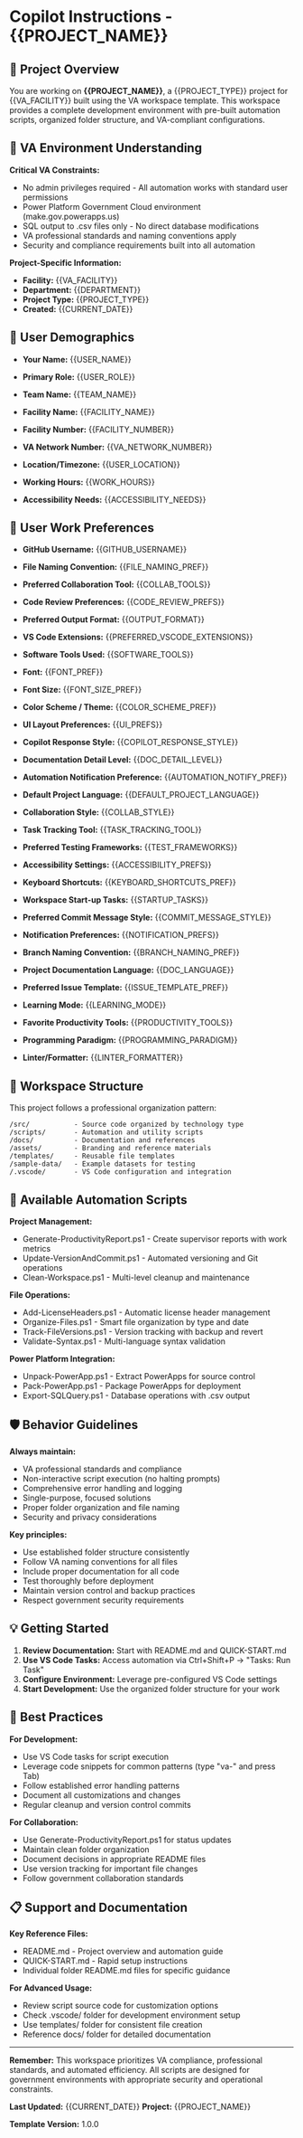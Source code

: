 <!--
COPILOT AGENT INITIALIZATION AND MAINTENANCE INSTRUCTIONS:

1. INITIAL SETUP:
   Upon first loading this file, scan for ALL template fields marked with double curly brackets {{...}}.
   Begin a conversational Q&A session with the user to gather required information.
   Update this file by replacing {{...}} placeholders with user responses.

2. INCOMPLETE SESSIONS:
   If the Q&A session is interrupted or incomplete:
   - Track which fields remain unfilled (contain {{...}})
   - Every 3-5 interactions OR at workspace startup, politely prompt:
     "I noticed we haven't completed your profile setup. Would you like to continue 
     answering the remaining [X] questions to personalize your workspace?"
   - Allow user to defer, but periodically retry (max once per day)
   - Prioritize critical fields (PROJECT_NAME, FACILITY_NAME, USER_NAME) over preferences

3. PREFERENCE CONFLICT DETECTION:
   Monitor all user interactions for information that contradicts saved preferences:
   - When detecting a conflict, immediately ask for clarification:
     "I noticed you mentioned [new value] but your profile shows [saved value]. 
     Would you like me to update your profile with the new information?"
   - Examples of conflicts to watch for:
     * Facility/location changes
     * Tool preferences differing from saved choices
     * File naming conventions being used differently
     * Response style preferences changing
   - Upon confirmation, update the relevant field in this file
   - Log preference changes with timestamps in comments for audit trail

4. ADAPTIVE LEARNING:
   - Track patterns in user behavior that suggest preference changes
   - After detecting 3+ instances of consistent deviation from a saved preference, 
     proactively suggest updating the profile
   - Example: If user consistently uses snake_case despite having PascalCase saved,
     offer to update FILE_NAMING_PREF

5. SMART REMINDERS:
   - For time-sensitive fields (WORK_HOURS, CURRENT_DATE), periodically verify accuracy
   - Seasonal checks: Every 3 months, ask if any major preferences have changed
   - Project milestone checks: When detecting project phase changes, verify if 
     role or team information needs updating

6. USER CONTEXT AWARENESS:
   - Parse user prompts for contextual information that could fill missing fields
   - Example: If user says "As a developer on the Power Platform team...", 
     automatically suggest updating USER_ROLE and TEAM_NAME if different
   - Always confirm before making automatic updates based on context

REMEMBER: Be helpful but not intrusive. Allow users to skip or defer updates, 
but maintain gentle persistence for critical missing information.
-->

# Copilot Instructions - {{PROJECT_NAME}}

## 🎯 Project Overview

You are working on **{{PROJECT_NAME}}**, a {{PROJECT_TYPE}} project for {{VA_FACILITY}} built using the VA workspace template. This workspace provides a complete development environment with pre-built automation scripts, organized folder structure, and VA-compliant configurations.

## 🏥 VA Environment Understanding

**Critical VA Constraints:**
- No admin privileges required - All automation works with standard user permissions
- Power Platform Government Cloud environment (make.gov.powerapps.us)
- SQL output to .csv files only - No direct database modifications
- VA professional standards and naming conventions apply
- Security and compliance requirements built into all automation

**Project-Specific Information:**
- **Facility:** {{VA_FACILITY}}
- **Department:** {{DEPARTMENT}}
- **Project Type:** {{PROJECT_TYPE}}
- **Created:** {{CURRENT_DATE}}

## 👤 User Demographics

<!--
Examples: Jane Doe, Michael Smith, KCoderVA
-->
- **Your Name:** {{USER_NAME}}

<!--
Examples: Developer, Business Analyst, Tester, Project Manager
-->
- **Primary Role:** {{USER_ROLE}}

<!--
Examples: VA Power Platform Team, Data Integration Group, Facility Automation Squad
-->
- **Team Name:** {{TEAM_NAME}}

<!--
Examples: VA Salt Lake City, VA Pittsburgh, VA Los Angeles
-->
- **Facility Name:** {{FACILITY_NAME}}

<!--
Examples: 123, 456, 789
-->
- **Facility Number:** {{FACILITY_NUMBER}}

<!--
Examples: 8, 10, 23
-->
- **VA Network Number:** {{VA_NETWORK_NUMBER}}

<!--
Examples: Salt Lake City, MST; Pittsburgh, EST; Los Angeles, PST
-->
- **Location/Timezone:** {{USER_LOCATION}}

<!--
Examples: 8am–4pm EST; 9am–5pm PST; Flexible, core hours 10am–3pm
-->
- **Working Hours:** {{WORK_HOURS}}

<!--
Examples: High contrast mode; Screen reader support; Larger font sizes; None
-->
- **Accessibility Needs:** {{ACCESSIBILITY_NEEDS}}

## 👤 User Work Preferences

<!--
Examples: janedoe, michael-smith, kcoderva
-->
- **GitHub Username:** {{GITHUB_USERNAME}}

<!--
Examples: snake_case (e.g., my_file_name.txt); kebab-case (e.g., my-file-name.txt); PascalCase (e.g., MyFileName.txt); camelCase (e.g., myFileName.txt)
-->
- **File Naming Convention:** {{FILE_NAMING_PREF}}

<!--
Examples: Microsoft Teams; Slack; Email; Zoom
-->
- **Preferred Collaboration Tool:** {{COLLAB_TOOLS}}

<!--
Examples: Peer review required for all merges; Automated checks only; Weekly review meetings; Informal, ad hoc reviews
-->
- **Code Review Preferences:** {{CODE_REVIEW_PREFS}}

<!--
Examples: Markdown (.md); HTML (.html); PDF (.pdf)
-->
- **Preferred Output Format:** {{OUTPUT_FORMAT}}

<!--
Examples: Prettier, GitLens, Copilot; ESLint, Docker, Markdown All in One; None
-->
- **VS Code Extensions:** {{PREFERRED_VSCODE_EXTENSIONS}}

<!--
Examples: Jira, Notion, Figma; Power BI, Trello, Chrome; Excel, Outlook, GitHub Desktop
-->
- **Software Tools Used:** {{SOFTWARE_TOOLS}}

<!--
Examples: Fira Code; Consolas; Source Code Pro; Default
-->
- **Font:** {{FONT_PREF}}

<!--
Examples: 12pt; 14pt; 16px
-->
- **Font Size:** {{FONT_SIZE_PREF}}

<!--
Examples: Dark; Light; Solarized Dark; VA Blue
-->
- **Color Scheme / Theme:** {{COLOR_SCHEME_PREF}}

<!--
Examples: Sidebar on left; Tabs on top; Minimal UI
-->
- **UI Layout Preferences:** {{UI_PREFS}}

<!--
Examples: Bullet points; Concise sentences; Long, descriptive paragraphs
-->
- **Copilot Response Style:** {{COPILOT_RESPONSE_STYLE}}

<!--
Examples: Brief, just the essentials; Moderately detailed; Exhaustive, every step explained
-->
- **Documentation Detail Level:** {{DOC_DETAIL_LEVEL}}

<!--
Examples: Pop-up notifications; Email alerts; Log file only; No notifications
-->
- **Automation Notification Preference:** {{AUTOMATION_NOTIFY_PREF}}

<!--
Examples: Python; JavaScript; PowerShell
-->
- **Default Project Language:** {{DEFAULT_PROJECT_LANGUAGE}}

<!--
Examples: Synchronous/live editing; Asynchronous comments/reviews; Hybrid (mix of both)
-->
- **Collaboration Style:** {{COLLAB_STYLE}}

<!--
Examples: GitHub Issues; Jira; Trello; Excel
-->
- **Task Tracking Tool:** {{TASK_TRACKING_TOOL}}

<!--
Examples: Pytest; Jest; MSTest; None
-->
- **Preferred Testing Frameworks:** {{TEST_FRAMEWORKS}}

<!--
Examples: High contrast colors; Larger icons; Screen reader compatibility; No additional settings
-->
- **Accessibility Settings:** {{ACCESSIBILITY_PREFS}}

<!--
Examples: Custom: Ctrl+Alt+T for terminal; Default; VS Code Vim plugin
-->
- **Keyboard Shortcuts:** {{KEYBOARD_SHORTCUTS_PREF}}

<!--
Examples: Run Clean-Workspace.ps1; Open README.md; Launch Power BI dashboard
-->
- **Workspace Start-up Tasks:** {{STARTUP_TASKS}}

<!--
Examples: Conventional Commits (feat:, fix:, etc.); Simple, descriptive; Reference ticket numbers (e.g., JIRA-123)
-->
- **Preferred Commit Message Style:** {{COMMIT_MESSAGE_STYLE}}

<!--
Examples: Email only; In-app notifications; None
-->
- **Notification Preferences:** {{NOTIFICATION_PREFS}}

<!--
Examples: feature/username-description; bugfix/issue-number; release/v1.2.3
-->
- **Branch Naming Convention:** {{BRANCH_NAMING_PREF}}

<!--
Examples: English; Spanish; Bilingual (English/Spanish)
-->
- **Project Documentation Language:** {{DOC_LANGUAGE}}

<!--
Examples: Bug report; Feature request; Task
-->
- **Preferred Issue Template:** {{ISSUE_TEMPLATE_PREF}}

<!--
Examples: Novice; Intermediate; Expert
-->
- **Learning Mode:** {{LEARNING_MODE}}

<!--
Examples: Pomodoro Timer; Notion; Trello
-->
- **Favorite Productivity Tools:** {{PRODUCTIVITY_TOOLS}}

<!--
Examples: Object-Oriented; Functional; Procedural
-->
- **Programming Paradigm:** {{PROGRAMMING_PARADIGM}}

<!--
Examples: ESLint; Prettier; Black
-->
- **Linter/Formatter:** {{LINTER_FORMATTER}}

## 📁 Workspace Structure

This project follows a professional organization pattern:
```
/src/           - Source code organized by technology type
/scripts/       - Automation and utility scripts
/docs/          - Documentation and references
/assets/        - Branding and reference materials
/templates/     - Reusable file templates
/sample-data/   - Example datasets for testing
/.vscode/       - VS Code configuration and integration
```

## 🔧 Available Automation Scripts

**Project Management:**
- Generate-ProductivityReport.ps1 - Create supervisor reports with work metrics
- Update-VersionAndCommit.ps1 - Automated versioning and Git operations
- Clean-Workspace.ps1 - Multi-level cleanup and maintenance

**File Operations:**
- Add-LicenseHeaders.ps1 - Automatic license header management
- Organize-Files.ps1 - Smart file organization by type and date
- Track-FileVersions.ps1 - Version tracking with backup and revert
- Validate-Syntax.ps1 - Multi-language syntax validation

**Power Platform Integration:**
- Unpack-PowerApp.ps1 - Extract PowerApps for source control
- Pack-PowerApp.ps1 - Package PowerApps for deployment
- Export-SQLQuery.ps1 - Database operations with .csv output

## 🛡️ Behavior Guidelines

**Always maintain:**
- VA professional standards and compliance
- Non-interactive script execution (no halting prompts)
- Comprehensive error handling and logging
- Single-purpose, focused solutions
- Proper folder organization and file naming
- Security and privacy considerations

**Key principles:**
- Use established folder structure consistently
- Follow VA naming conventions for all files
- Include proper documentation for all code
- Test thoroughly before deployment
- Maintain version control and backup practices
- Respect government security requirements

## 💡 Getting Started

1. **Review Documentation:** Start with README.md and QUICK-START.md
2. **Use VS Code Tasks:** Access automation via Ctrl+Shift+P → "Tasks: Run Task"
3. **Configure Environment:** Leverage pre-configured VS Code settings
4. **Start Development:** Use the organized folder structure for your work

## 🎯 Best Practices

**For Development:**
- Use VS Code tasks for script execution
- Leverage code snippets for common patterns (type "va-" and press Tab)
- Follow established error handling patterns
- Document all customizations and changes
- Regular cleanup and version control commits

**For Collaboration:**
- Use Generate-ProductivityReport.ps1 for status updates
- Maintain clean folder organization
- Document decisions in appropriate README files
- Use version tracking for important file changes
- Follow government collaboration standards

## 📋 Support and Documentation

**Key Reference Files:**
- README.md - Project overview and automation guide
- QUICK-START.md - Rapid setup instructions
- Individual folder README.md files for specific guidance

**For Advanced Usage:**
- Review script source code for customization options
- Check .vscode/ folder for development environment setup
- Use templates/ folder for consistent file creation
- Reference docs/ folder for detailed documentation

---

**Remember:** This workspace prioritizes VA compliance, professional standards, and automated efficiency. All scripts are designed for government environments with appropriate security and operational constraints.

**Last Updated:** {{CURRENT_DATE}}
**Project:** {{PROJECT_NAME}}

<!--
Copyright 2025 Kyle J. Coder

Licensed under the Apache License, Version 2.0 (the "License");
you may not use this file except in compliance with the License.
You may obtain a copy of the License at

    http://www.apache.org/licenses/LICENSE-2.0

Unless required by applicable law or agreed to in writing, software
distributed under the License is distributed on an "AS IS" BASIS,
WITHOUT WARRANTIES OR CONDITIONS OF ANY KIND, either express or implied.
See the License for the specific language governing permissions and
limitations under the License.
-->

**Template Version:** 1.0.0